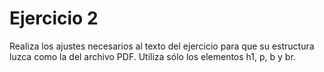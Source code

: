 # Ejercicio 2
Realiza los ajustes necesarios al texto del ejercicio para que su estructura luzca como la del archivo PDF. Utiliza sólo los elementos h1, p, b y br.
